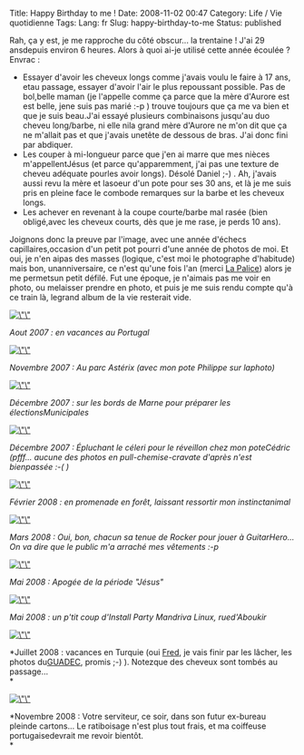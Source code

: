 Title: Happy Birthday to me !
Date: 2008-11-02 00:47
Category: Life / Vie quotidienne
Tags:
Lang: fr
Slug: happy-birthday-to-me
Status: published

Rah, ça y est, je me rapproche du côté obscur... la trentaine ! J'ai 29 ansdepuis environ 6 heures. Alors à quoi ai-je utilisé cette année écoulée ? Envrac :

-   Essayer d'avoir les cheveux longs comme j'avais voulu le faire à 17 ans, etau passage, essayer d'avoir l'air le plus repoussant possible. Pas de bol,belle maman (je l'appelle comme ça parce que la mère d'Aurore est est belle, jene suis pas marié :-p ) trouve toujours que ça me va bien et que je suis beau.J'ai essayé plusieurs combinaisons jusqu'au duo cheveu long/barbe, ni elle nila grand mère d'Aurore ne m'on dit que ça ne m'allait pas et que j'avais unetête de dessous de bras. J'ai donc fini par abdiquer.
-   Les couper à mi-longueur parce que j'en ai marre que mes nièces m'appellentJésus (et parce qu'apparemment, j'ai pas une texture de cheveu adéquate pourles avoir longs). Désolé Daniel ;-) . Ah, j'avais aussi revu la mère et lasoeur d'un pote pour ses 30 ans, et là je me suis pris en pleine face le combode remarques sur la barbe et les cheveux longs.
-   Les achever en revenant à la coupe courte/barbe mal rasée (bien obligé,avec les cheveux courts, dès que je me rase, je perds 10 ans).

Joignons donc la preuve par l'image, avec une année d'échecs capillaires,occasion d'un petit pot pourri d'une année de photos de moi. Et oui, je n'en aipas des masses (logique, c'est moi le photographe d'habitude) mais bon, unanniversaire, ce n'est qu'une fois l'an (merci [La Palice](\%22http://fr.wikipedia.org/wiki/Lapalissade\%22)) alors je me permetsun petit défilé. Fut une époque, je n'aimais pas me voir en photo, ou melaisser prendre en photo, et puis je me suis rendu compte qu'à ce train là, legrand album de la vie resterait vide.  
  
[![\\"\\"](\%22/public/people/luis/.200708_m.jpg\%22 "\"200708.jpg,")](\%22/public/people/luis/200708.jpg\%22)  

*Aout 2007 : en vacances au Portugal*

[![\\"\\"](\%22/public/people/luis/.200711_m.jpg\%22 "\"200711.jpg,")](\%22/public/people/luis/200711.jpg\%22)  

*Novembre 2007 : Au parc Astérix (avec mon pote Philippe sur laphoto)*

[![\\"\\"](\%22/public/people/luis/.200712-1_m.jpg\%22 "\"200712-1.jpg,")](\%22/public/people/luis/200712-1.jpg\%22)  

*Décembre 2007 : sur les bords de Marne pour préparer les électionsMunicipales*

[![\\"\\"](\%22/public/people/luis/.200712-2_m.jpg\%22 "\"200712-2.jpg,")](\%22/public/people/luis/200712-2.jpg\%22)  

*Décembre 2007 : Épluchant le céleri pour le réveillon chez mon poteCédric (pfff... aucune des photos en pull-chemise-cravate d'après n'est bienpassée :-( )*

[![\\"\\"](\%22/public/people/luis/.200802_m.jpg\%22 "\"200802.jpg,")](\%22/public/people/luis/200802.jpg\%22)  

*Février 2008 : en promenade en forêt, laissant ressortir mon instinctanimal*

[![\\"\\"](\%22/public/people/luis/.200804_m.jpg\%22 "\"200804.jpg,")](\%22/public/people/luis/200804.jpg\%22)  

*Mars 2008 : Oui, bon, chacun sa tenue de Rocker pour jouer à GuitarHero... On va dire que le public m'a arraché mes vêtements :-p*

[![\\"\\"](\%22/public/people/luis/.200805-1_m.jpg\%22 "\"200805-1.jpg,")](\%22/public/people/luis/200805-1.jpg\%22)  

*Mai 2008 : Apogée de la période "Jésus"*

[![\\"\\"](\%22/public/people/luis/.200805-2_m.jpg\%22 "\"200805-2.jpg,")](\%22/public/people/luis/200805-2.jpg\%22)  

*Mai 2008 : un p'tit coup d'Install Party Mandriva Linux, rued'Aboukir*

[![\\"\\"](\%22/public/people/luis/.200807_m.jpg\%22 "\"200807.jpg,")](\%22/public/people/luis/200807.jpg\%22)  

*Juillet 2008 : vacances en Turquie (oui [Fred](\%22http://blog.crozat.net/\%22), je vais finir par les lâcher, les photos du[GUADEC](\%22http://www.guadec.org\%22), promis ;-) ). Notezque des cheveux sont tombés au passage...  
*

[![\\"\\"](\%22/public/people/luis/.200811_m.jpg\%22 "\"200811.jpg,")](\%22/public/people/luis/200811.jpg\%22)  

*Novembre 2008 : Votre serviteur, ce soir, dans son futur ex-bureau pleinde cartons... Le ratiboisage n'est plus tout frais, et ma coiffeuse portugaisedevrait me revoir bientôt.  
*

